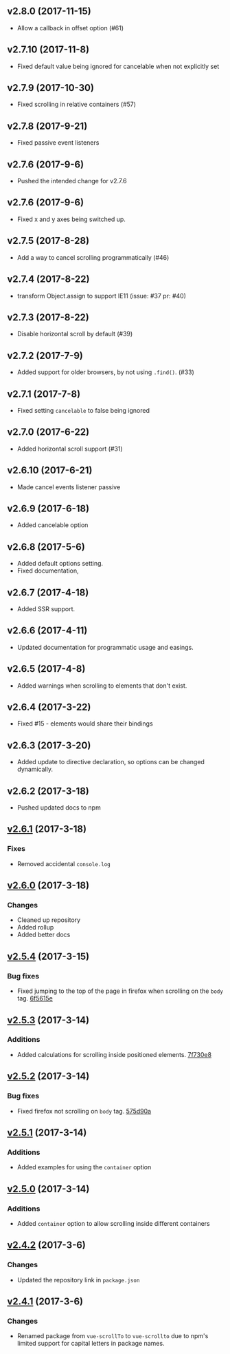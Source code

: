 ## v2.8.0 (2017-11-15)
- Allow a callback in offset option (#61)

## v2.7.10 (2017-11-8)
- Fixed default value being ignored for cancelable when not explicitly set

## v2.7.9 (2017-10-30)
- Fixed scrolling in relative containers (#57)

## v2.7.8 (2017-9-21)
- Fixed passive event listeners

## v2.7.6 (2017-9-6)
- Pushed the intended change for v2.7.6

## v2.7.6 (2017-9-6)
- Fixed x and y axes being switched up.

## v2.7.5 (2017-8-28)
- Add a way to cancel scrolling programmatically (#46)

## v2.7.4 (2017-8-22)
- transform Object.assign to support IE11 (issue: #37 pr: #40)

## v2.7.3 (2017-8-22)
- Disable horizontal scroll by default (#39)

## v2.7.2 (2017-7-9)
- Added support for older browsers, by not using `.find()`. (#33)

## v2.7.1 (2017-7-8)
- Fixed setting `cancelable` to false being ignored

## v2.7.0 (2017-6-22)
- Added horizontal scroll support (#31) 

## v2.6.10 (2017-6-21)
- Made cancel events listener passive 

## v2.6.9 (2017-6-18)
- Added cancelable option

## v2.6.8 (2017-5-6)
- Added default options setting.
- Fixed documentation,

## v2.6.7 (2017-4-18)
- Added SSR support.

## v2.6.6 (2017-4-11)
- Updated documentation for programmatic usage and easings.

## v2.6.5 (2017-4-8)
- Added warnings when scrolling to elements that don't exist.

## v2.6.4 (2017-3-22)
- Fixed #15 - elements would share their bindings

## v2.6.3 (2017-3-20)
- Added update to directive declaration, so options can be changed dynamically.

## v2.6.2 (2017-3-18)
- Pushed updated docs to npm

## [v2.6.1](https://github.com/rigor789/vue-scrollto/commit/8b97dac5349546bef24e836787653a6124509a83) (2017-3-18)

### Fixes
- Removed accidental `console.log`

## [v2.6.0](https://github.com/rigor789/vue-scrollto/commit/c68fdd2632680fd78876047ea087ca7cbe9ae3c5) (2017-3-18)

### Changes
- Cleaned up repository
- Added rollup
- Added better docs

## [v2.5.4](https://github.com/rigor789/vue-scrollto/commit/919eb807bae8bf6eb201462d4f9923f7bc6c56b5) (2017-3-15)

### Bug fixes
- Fixed jumping to the top of the page in firefox when scrolling on the `body` tag. [6f5615e](https://github.com/rigor789/vue-scrollto/commit/6f5615ebe8602bf766e1401d33c6b1c24a961db2)
    
## [v2.5.3](https://github.com/rigor789/vue-scrollto/commit/1b6ee1380401545897f7403a720d75d97665c219) (2017-3-14)

### Additions
- Added calculations for scrolling inside positioned elements. [7f730e8](https://github.com/rigor789/vue-scrollto/commit/7f730e82cbe0d585aa7ebd783eaf9761bc4add28)
    
## [v2.5.2](https://github.com/rigor789/vue-scrollto/commit/d5aaf39b5c3584f40b298d1279d2a94a4dd9c940) (2017-3-14)

### Bug fixes
- Fixed firefox not scrolling on `body` tag. [575d90a](https://github.com/rigor789/vue-scrollto/commit/575d90ab3d60ae6fec9027fea1f72a3ffacd440b)

## [v2.5.1](https://github.com/rigor789/vue-scrollto/commit/e0970507d51529583e237aa4c69dcede4896af73) (2017-3-14)

### Additions
- Added examples for using the `container` option

## [v2.5.0](https://github.com/rigor789/vue-scrollto/commit/7abe2bb111964f173b003208c0f28eb3b6e209fd) (2017-3-14)

### Additions
- Added `container` option to allow scrolling inside different containers

## [v2.4.2](https://github.com/rigor789/vue-scrollto/commit/aa1cca9afc95adce564fbd976eca369aaa704917) (2017-3-6)

### Changes
- Updated the repository link in `package.json`

## [v2.4.1](https://github.com/rigor789/vue-scrollto/commit/bdbc6409c72ba0217348aa4cc5d9c93df9441a30) (2017-3-6)

### Changes
- Renamed package from `vue-scrollTo` to `vue-scrollto` due to npm's limited support for capital letters in package names.
